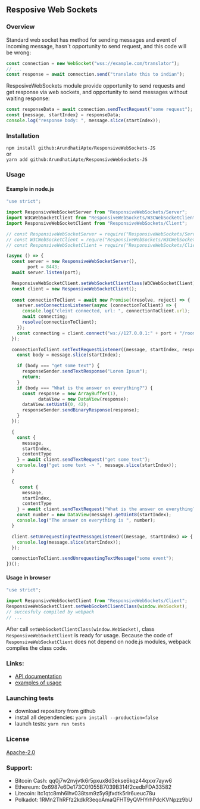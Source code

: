 ## Resposive Web Sockets

### Overview

Standard web socket has method for sending messages and event of incoming message, hasn`t opportunity to send request,
and this code will be wrong:
```js
const connection = new WebSocket("wss://example.com/translator");
// ...
const response = await connection.send("translate this to indian");
```
ResposiveWebSockets module provide opportunity to send requests and get response via web sockets, and opportunity to send
messages without waiting response:
```js
const responseData = await connection.sendTextRequest("some request");
const {message, startIndex} = responseData;
console.log("response body: ", message.slice(startIndex));
```

### Installation

`npm install github:ArundhatiApte/ResponsiveWebSockets-JS`  
or  
`yarn add github:ArundhatiApte/ResponsiveWebSockets-JS`

### Usage

#### Example in node.js

```js
"use strict";

import ResponsiveWebSocketServer from "ResponsiveWebSockets/Server";
import W3CWebSocketClient from "ResponsiveWebSockets/W3CWebSocketClient";
import ResponsiveWebSocketClient from "ResponsiveWebSockets/Client";

// const ResponsiveWebSocketServer = require("ResponsiveWebSockets/Server");
// const W3CWebSocketClient = requre("ResponsiveWebSockets/W3CWebSocketClient"); // commonJS
// const ResponsiveWebSocketClient = require("ResponsiveWebSockets/Client");

(async () => {
  const server = new ResponsiveWebSocketServer(),
        port = 8443;
  await server.listen(port);

  ResponsiveWebSocketClient.setWebSocketClientClass(W3CWebSocketClient);
  const client = new ResponsiveWebSocketClient();
  
  const connectionToClient = await new Promise((resolve, reject) => {
    server.setConnectionListener(async (connectionToClient) => {
      console.log("cleint connected, url: ", connectionToClient.url);
      await connecting;
      resolve(connectionToClient);
    });
    const connecting = client.connect("ws://127.0.0.1:" + port + "/room/12345");
  });

  connectionToClient.setTextRequestListener((message, startIndex, responseSender) => {
    const body = message.slice(startIndex);

    if (body === "get some text") {
      responseSender.sendTextResponse("Lorem Ipsum");
      return;
    }
    if (body === "What is the answer on everything?") {
      const response = new ArrayBuffer(1),
            dataView = new DataView(response);
      dataView.setUint8(0, 42);
      responseSender.sendBinaryResponse(response);
    }
  });

  {
    const {
      message,
      startIndex,
      contentType
    } = await client.sendTextRequest("get some text");
    console.log("get some text -> ", message.slice(startIndex));
  }

  {
     const {
      message,
      startIndex,
      contentType
    } = await client.sendTextRequest("What is the answer on everything?");
    const number = new DataView(message).getUint8(startIndex);
    console.log("The answer on everything is ", number);
  }

  client.setUnrequestingTextMessageListener((message, startIndex) => {
    console.log(message.slice(startIndex));
  });

  connectionToClient.sendUnrequestingTextMessage("some event");
})();
```

#### Usage in browser

```js
"use strict";

import ResponsiveWebSocketClient from "ResponsiveWebSockets/Client";
ResponsiveWebSocketClient.setWebSocketClientClass(window.WebSocket);
// succesfuly compiled by webpack
// ...
```

After call `setWebSocketClientClass(window.WebSocket)`, class `ResponsiveWebSocketClient` is ready for usage.
Because the code of `ResponsiveWebSocketClient` does not depend on node.js modules, webpack compiles the class code.

### Links:

- [API documentation](./docs/API.md)
- [examples of usage](./examples)

### Launching tests

- download repository from github
- install all dependencies: `yarn install --production=false`
- launch tests: `yarn run tests`

### License

[Apache-2.0](http://www.apache.org/licenses/LICENSE-2.0)

### Support:

- Bitcoin Cash: qq0j7w2nvjvtk6r5pxux8d3ekse6kqz44qxxr7ayw6
- Ethereum: 0x6987e6De173C0f055B7039B314f2cedbFDA33582
- Litecoin: ltc1qtc8mh6lhv038tsm9z5y9jfxdtk5rlr6ueuc78u
- Polkadot: 1RMn2ThRFfz2kdkR3eqoAmaQFHT9yQVHYrhPdcKVNpzz9bU
